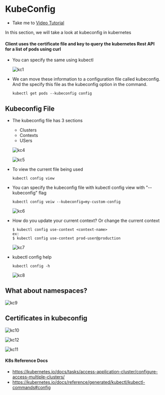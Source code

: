 # KubeConfig

- Take me to [Video Tutorial](https://kodekloud.com/topic/kubeconfig/)

In this section, we will take a look at kubeconfig in kubernetes

#### Client uses the certificate file and key to query the kubernetes Rest API for a list of pods using curl

- You can specify the same using kubectl

  ![kc1](../../images/kc1.PNG)
  
- We can move these information to a configuration file called kubeconfig. And the specify this file as the kubeconfig option in the command.

  ```
  kubectl get pods --kubeconfig config
  ```
  
## Kubeconfig File

- The kubeconfig file has 3 sections
  - Clusters
  - Contexts
  - USers
  
  ![kc4](../../images/kc4.PNG)
  
  ![kc5](../../images/kc5.PNG)
  
- To view the current file being used

  ```
  kubectl config view
  ```

- You can specify the kubeconfig file with kubectl config view with "--kubeconfig" flag

  ```
  kubectl config veiw --kubeconfig=my-custom-config
  ```
  
  ![kc6](../../images/kc6.PNG)
  
- How do you update your current context? Or change the current context

  ```
  $ kubectl config use-context <context-name>
  ex: 
  $ kubectl config use-context prod-user@production
  ```
  
  ![kc7](../../images/kc7.PNG)
  
- kubectl config help

  ```
  kubectl config -h
  ```
  
  ![kc8](../../images/kc8.PNG)
  
## What about namespaces?

  ![kc9](../../images/kc9.PNG)

## Certificates in kubeconfig

  ![kc10](../../images/kc10.PNG)

  ![kc12](../../images/kc12.PNG)
  
  ![kc11](../../images/kc11.PNG)

#### K8s Reference Docs

- <https://kubernetes.io/docs/tasks/access-application-cluster/configure-access-multiple-clusters/>
- <https://kubernetes.io/docs/reference/generated/kubectl/kubectl-commands#config>

